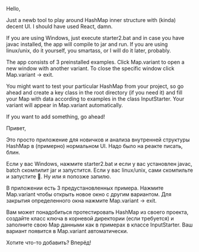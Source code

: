 Hello, 

Just a newb tool to play around HashMap inner structure with (kinda) decent UI. I should have used React, damn. 

If you are using Windows, just execute starter2.bat and in case you have javac installed, the app will compile to jar and run.
If you are using linux/unix, do it yourself, you smartass, or I will do it later, probably.

The app consists of 3 preinstalled examples. Click Map.variant to open a new window with another variant. To close the
specific window click Map.variant -> exit.

You might want to test your particular HashMap from your project, so go ahead and create a key class in the root directory
(if you need it) and fill your Map with data according to examples in the class InputStarter. Your variant will appear in Map.variant 
automatically.

If you want to add something, go ahead!

Привет,

Это просто приложение для новичков и анализа внутренней структуры HashMap в (примерно) нормальном UI. Надо было на реакте писать, блин.

Если у вас Windows, нажмите starter2.bat и если у вас установлен javac, batch скомпилит jar и запустится.
Если у вас linux/unix, сами скомпильте и запустите 🥇. Ну или я попозже запилю.

В приложении есть 3 предустановленных примера. Нажмите Map.variant чтобы открыть новое окно с другим вариантом. Для закрытия
определенного окна нажмите Map.variant -> exit.

Вам может понадобиться протестировать HashMap из своего проекта, создайте класс ключа в корневой директории (если требуется) и
заполните свою Map данными как в примерах в классе InputStarter. Ваш вариант появится в Map.variant автоматически.

Хотите что-то добавить? Вперёд!
